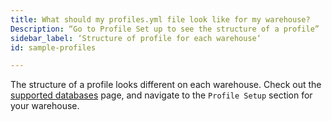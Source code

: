 ```yaml
---
title: What should my profiles.yml file look like for my warehouse?
Description: “Go to Profile Set up to see the structure of a profile”
sidebar_label: ‘Structure of profile for each warehouse‘
id: sample-profiles

---
```


The structure of a profile looks different on each warehouse. Check out the [supported databases](available-adapters) page, and navigate to the `Profile Setup` section for your warehouse.
